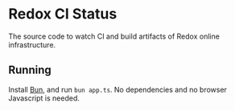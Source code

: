 # Redox CI Status

The source code to watch CI and build artifacts of Redox online infrastructure.

## Running

Install [Bun](https://webinstall.dev/bun/), and run `bun app.ts`. No dependencies and no browser Javascript is needed.
